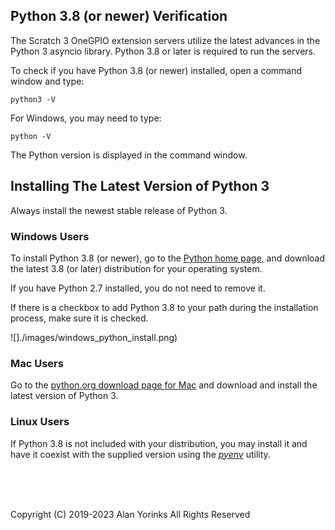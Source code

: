 
## Python 3.8 (or newer) Verification
 
The Scratch 3 OneGPIO extension servers utilize the latest advances in
the Python 3 asyncio library. Python 3.8 or later is required to run
the servers.

To check if you have Python 3.8 (or newer) installed, open a command window and
type:

```
python3 -V
```

For Windows, you may need to type:

```
python -V
```

The Python version is displayed in the command window.

## Installing The Latest Version of Python 3

Always install the newest stable release of Python 3.

### Windows Users

To install Python 3.8 (or newer), go to the
<a href="https://www.python.org/" target="_blank">Python home page,</a>
and download the latest 3.8 (or later) distribution for your operating system.

If you have Python 2.7 installed, you do not need to remove it.

If there is a checkbox to add Python 3.8 to your path during the installation 
process, make sure it is checked.

![]./images/windows_python_install.png)

### Mac Users

Go to the
[python.org download page for Mac](https://www.python.org/downloads/mac-osx/)
and download and install the latest version of Python 3.

### Linux Users
If Python 3.8 is not included with your distribution, you may install it
and have it coexist with the supplied version using the
[*pyenv*](https://realpython.com/intro-to-pyenv/) utility.

<br>
<br>
<br>


Copyright (C) 2019-2023 Alan Yorinks All Rights Reserved



